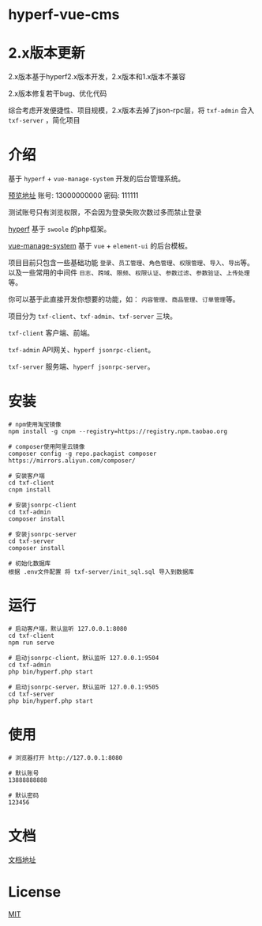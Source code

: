 # hyperf-vue-cms

# 2.x版本更新

2.x版本基于hyperf2.x版本开发，2.x版本和1.x版本不兼容

2.x版本修复若干bug、优化代码

综合考虑开发便捷性、项目规模，2.x版本去掉了json-rpc层，将 `txf-admin` 合入 `txf-server` ，简化项目

# 介绍
基于 `hyperf` + `vue-manage-system` 开发的后台管理系统。

[预览地址](https://admin.fengfengphp.com) 账号: 13000000000 密码: 111111

测试账号只有浏览权限，不会因为登录失败次数过多而禁止登录

[hyperf](https://github.com/hyperf/hyperf) 基于 `swoole` 的php框架。

[vue-manage-system](https://github.com/lin-xin/vue-manage-system) 基于 `vue` + `element-ui` 的后台模板。

项目目前只包含一些基础功能 `登录`、`员工管理`、`角色管理`、`权限管理`、`导入`、`导出`等。以及一些常用的中间件 `日志`、`跨域`、`限频`、`权限认证`、`参数过滤`、`参数验证`、`上传处理`等。

你可以基于此直接开发你想要的功能，如： `内容管理`、`商品管理`、`订单管理`等。

项目分为 `txf-client`、`txf-admin`、`txf-server` 三块。

`txf-client` 客户端、前端。

`txf-admin` API网关、`hyperf jsonrpc-client`。

`txf-server` 服务端、`hyperf jsonrpc-server`。

# 安装
```
# npm使用淘宝镜像
npm install -g cnpm --registry=https://registry.npm.taobao.org

# composer使用阿里云镜像
composer config -g repo.packagist composer https://mirrors.aliyun.com/composer/

# 安装客户端
cd txf-client
cnpm install

# 安装jsonrpc-client
cd txf-admin
composer install

# 安装jsonrpc-server
cd txf-server
composer install

# 初始化数据库
根据 .env文件配置 将 txf-server/init_sql.sql 导入到数据库
```

# 运行
```
# 启动客户端，默认监听 127.0.0.1:8080
cd txf-client
npm run serve

# 启动jsonrpc-client，默认监听 127.0.0.1:9504
cd txf-admin
php bin/hyperf.php start

# 启动jsonrpc-server，默认监听 127.0.0.1:9505
cd txf-server
php bin/hyperf.php start
```

# 使用
```
# 浏览器打开 http://127.0.0.1:8080

# 默认账号
13888888888

# 默认密码
123456

```

# 文档
[文档地址](http://wiki.fengfengphp.com)

# License
[MIT](https://github.com/txf19870527/hyperf-vue-cms/blob/master/LICENSE)